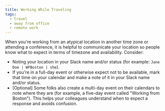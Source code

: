 ```yaml
---
title: Working While Traveling
tags:
  - travel
  - away from office
  - remote work
---
```


When you're working from an atypical location in another time zone or attending a conference, it is helpful to communicate
your location so people know what to expect in terms of timezone and availability. Consider:

- Noting your location in your Slack name and/or status (for example: `Jane Doe | WFBoston | she`).
- If you're in a full-day event or otherwise expect not to be available, mark that time on your calendar and make a note
  of it in your Slack name and/or status.
- [Optional] Some folks also create a multi-day event on their calendars to note where they are (for example, a five-day
  event called "Working from Boston"). This helps your colleagues understand when to expect a response and avoids confusion.
